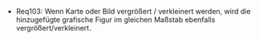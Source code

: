 * Req103: Wenn Karte oder Bild vergrößert / verkleinert werden, wird die hinzugefügte grafische Figur im gleichen Maßstab ebenfalls vergrößert/verkleinert.
